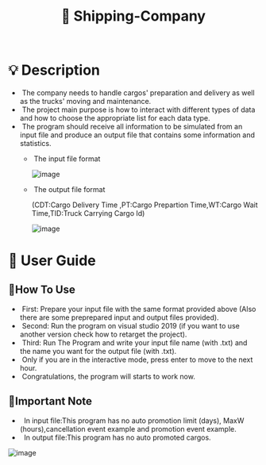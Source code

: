 <h1 align="center"> 🚚 Shipping-Company </h1>
<br>

# 💡 Description
<div>

- &nbsp;The company needs to handle cargos' preparation and delivery as well as the trucks' moving and maintenance. 
- &nbsp;The project main purpose is how to interact with different types of data and how to choose the appropriate list for each data type.
- &nbsp;The program should receive all information to be simulated from an input file and
produce an output file that contains some information and statistics.
   - &nbsp;The input file format
  
     ![image](https://user-images.githubusercontent.com/110634473/193276464-d69f45fd-de4a-4336-9de2-5c4e2f075cb6.png)

   - &nbsp;The output file format
  
      (CDT:Cargo Delivery Time ,PT:Cargo Prepartion Time,WT:Cargo Wait Time,TID:Truck Carrying Cargo Id)

      ![image](https://user-images.githubusercontent.com/110634473/193277467-714560b1-30fa-45a7-aecc-e1a83ccf2d56.png)

 </div>

# 📖 User Guide
  ## 🔧How To Use

   - &nbsp;First: Prepare your input file with the same format provided above (Also there are some preprepared input and output files provided).
   - &nbsp;Second: Run the program on visual studio 2019 (if you want to use another version check how to retarget the project).
   - &nbsp;Third: Run The Program and write your input file name (with .txt) and the name you want for the output file (with .txt).
   - &nbsp;Only if you are in the interactive mode, press enter to move to the next hour.
   - &nbsp;Congratulations, the program will starts to work now.

## 🧨Important Note

- &nbsp; In input file:This program has no auto promotion limit (days), MaxW (hours),cancellation event example and promotion event example.
- &nbsp; In output file:This program has no auto promoted cargos.
 
 ![image](https://user-images.githubusercontent.com/110634473/193285493-d79d6424-7aed-48c7-bd1d-c957e253eccc.png)

